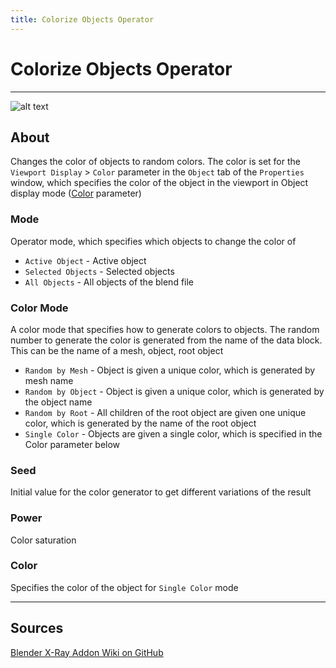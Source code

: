 ```yaml
---
title: Colorize Objects Operator
---
```


# Colorize Objects Operator

___

![alt text](assets/images/operator-colorize-objects.png)

## About

Changes the color of objects to random colors. The color is set for the `Viewport Display` > `Color` parameter in the `Object` tab of the `Properties` window, which specifies the color of the object in the viewport in Object display mode ([Color](https://docs.blender.org/manual/en/3.6/editors/3dview/display/shading.html#solid) parameter)

### Mode

Operator mode, which specifies which objects to change the color of

- `Active Object` - Active object
- `Selected Objects` - Selected objects
- `All Objects` - All objects of the blend file

### Color Mode

A color mode that specifies how to generate colors to objects. The random number to generate the color is generated from the name of the data block. This can be the name of a mesh, object, root object

- `Random by Mesh` - Object is given a unique color, which is generated by mesh name
- `Random by Object` - Object is given a unique color, which is generated by the object name
- `Random by Root` - All children of the root object are given one unique color, which is generated by the name of the root object
- `Single Color` - Objects are given a single color, which is specified in the Color parameter below

### Seed

Initial value for the color generator to get different variations of the result

### Power

Color saturation

### Color

Specifies the color of the object for `Single Color` mode

___

## Sources

[Blender X-Ray Addon Wiki on GitHub](https://github.com/PavelBlend/blender-xray/wiki/Panel-Batch-Tools#colorize-objects)
